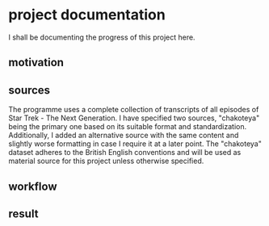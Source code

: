 # project documentation
I shall be documenting the progress of this project here.
## motivation
## sources
The programme uses a complete collection of transcripts of all episodes of Star Trek - The Next Generation. I have specified two sources, "chakoteya" being the primary one based on its suitable format and standardization. Additionally, I added an alternative source with the same content and slightly worse formatting in case I require it at a later point.
The "chakoteya" dataset adheres to the British English conventions and will be used as material source for this project unless otherwise specified.
## workflow
## result
